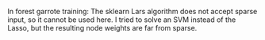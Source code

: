 In forest garrote training:
The sklearn Lars algorithm does not accept sparse input, so it cannot be used here.
I tried to solve an SVM instead of the Lasso, but the resulting node weights are far from sparse.

